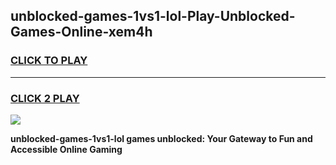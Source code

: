 
## unblocked-games-1vs1-lol-Play-Unblocked-Games-Online-xem4h
<h3>
<a href="https://premium76.site?title=unblocked-games-1vs1-lol&ref=24A">CLICK TO PLAY</a></h3>
<hr>

<h3>
<a href="https://premium76.site?title=unblocked-games-1vs1-lol&ref=24A">CLICK 2 PLAY</a>
  
</h3>

<a href="https://premium76.site?title=unblocked-games-1vs1-lol&ref=24A"><img src="https://clearcache.store/games.png"></a>


**unblocked-games-1vs1-lol games unblocked: Your Gateway to Fun and Accessible Online Gaming**
